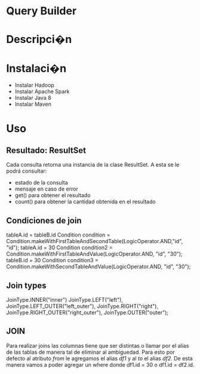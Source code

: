 # Query Builder

# Descripci�n

# Instalaci�n
- Instalar Hadoop
- Instalar Apache Spark
- Instalar Java 8
- Instalar Maven

# Uso

## Resultado: ResultSet
Cada consulta retorna una instancia de la clase ResultSet. A esta se le podrá consultar:
* estado de la consulta
* mensaje en caso de error
* get() para obtener el resultado
* count() para obtener la cantidad obtenida en el resultado

## Condiciones de join

tableA.id = tableB.id
Condition condition = Condition.makeWithFirstTableAndSecondTable(LogicOperator.AND,"id", "id");
tableA.id = 30
Condition condition2 = Condition.makeWithFirstTableAndValue(LogicOperator.AND, "id", "30");
tableB.id = 30
Condition condition3 = Condition.makeWithSecondTableAndValue(LogicOperator.AND, "id", "30");

## Join types

JoinType.INNER("inner")
JoinType.LEFT("left"),
JoinType.LEFT_OUTER("left_outer"),
JoinType.RIGHT("right"),
JoinType.RIGHT_OUTER("right_outer"),
JoinType.OUTER("outer");

## JOIN 

Para realizar joins las columnas tiene que ser distintas o llamar por el alias de las tablas de manera tal de eliminar al ambiguedad.
Para esto por defecto al atributo *from* le agregamos el alias *df1* y al *to* el alias *df2*. De esta manera vamos a poder agregar un where donde df1.id = 30
o df1.id = df2.id.